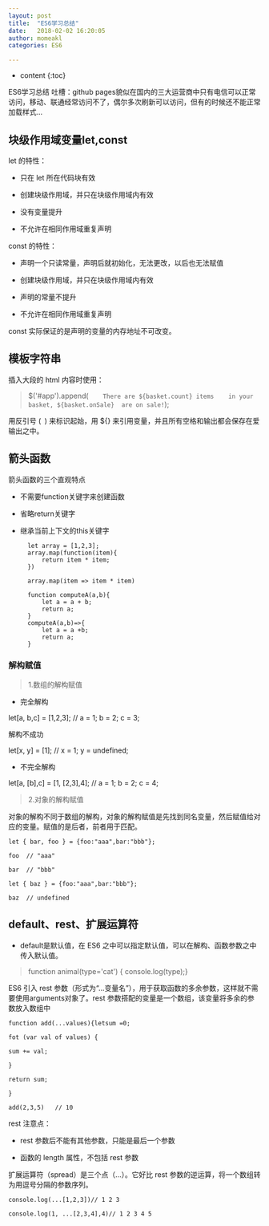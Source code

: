 ```yaml
---
layout: post
title:  "ES6学习总结"
date:   2018-02-02 16:20:05
author: momeakl
categories: ES6

---
```


* content
{:toc}

ES6学习总结  吐槽：github pages貌似在国内的三大运营商中只有电信可以正常访问，移动、联通经常访问不了，偶尔多次刷新可以访问，但有的时候还不能正常加载样式...




##  块级作用域变量let,const

let 的特性：

* 只在 let 所在代码块有效

* 创建块级作用域，并只在块级作用域内有效

* 没有变量提升

* 不允许在相同作用域重复声明

const 的特性：

* 声明一个只读常量，声明后就初始化，无法更改，以后也无法赋值

* 创建块级作用域，并只在块级作用域内有效

* 声明的常量不提升

* 不允许在相同作用域重复声明


const 实际保证的是声明的变量的内存地址不可改变。
    

##  模板字符串

插入大段的 html 内容时使用：

>  $('#app').append(`    There are ${basket.count} items    in your basket, ${basket.onSale}  are on sale!`);


用反引号 (` `) 来标识起始，用 ${} 来引用变量，并且所有空格和输出都会保存在爱输出之中。
    

##  箭头函数

箭头函数的三个直观特点

* 不需要function关键字来创建函数
* 省略return关键字
* 继承当前上下文的this关键字

    
        let array = [1,2,3];
        array.map(function(item){
            return item * item;
        })

        array.map(item => item * item)

        function computeA(a,b){
            let a = a + b;
            return a;
        }
        computeA(a,b)=>{
            let a = a +b;
            return a;
        }


### 解构赋值

> 1.数组的解构赋值


* 完全解构

let[a, b,c] = [1,2,3];  // a = 1; b = 2; c = 3;

解构不成功

let[x, y] = [1];   // x = 1; y = undefined;


* 不完全解构

let[a, [b],c] = [1, [2,3],4];  // a = 1; b = 2; c = 4;


> 2.对象的解构赋值


对象的解构不同于数组的解构，对象的解构赋值是先找到同名变量，然后赋值给对应的变量。赋值的是后者，前者用于匹配。


    let { bar, foo } = {foo:"aaa",bar:"bbb"};

    foo  // "aaa"

    bar  // "bbb"

    let { baz } = {foo:"aaa",bar:"bbb"};

    baz  // undefined
    

##  default、rest、扩展运算符


* default是默认值，在 ES6 之中可以指定默认值，可以在解构、函数参数之中传入默认值。

> function animal(type='cat') {    console.log(type);}

ES6 引入 rest 参数（形式为“...变量名”），用于获取函数的多余参数，这样就不需要使用arguments对象了。rest 参数搭配的变量是一个数组，该变量将多余的参数放入数组中


    function add(...values){letsum =0;

    fot (var val of values) {

    sum += val;

    }

    return sum;

    }

    add(2,3,5)   // 10
    
    
rest 注意点：

* rest 参数后不能有其他参数，只能是最后一个参数

* 函数的 length 属性，不包括 rest 参数


扩展运算符（spread）是三个点（...）。它好比 rest 参数的逆运算，将一个数组转为用逗号分隔的参数序列。

    console.log(...[1,2,3])// 1 2 3

    console.log(1, ...[2,3,4],4)// 1 2 3 4 5




